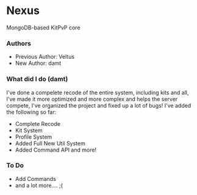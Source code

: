 # Nexus
MongoDB-based KitPvP core

### Authors
* Previous Author: Veltus
* New Author: damt

### What did I do (damt)
I've done a compelete recode of the entire system, including kits and all, I've made it more optimized and more complex and helps the server compete, I've organized the project and fixed up a lot of bugs! I've added the following so far:
* Complete Recode
* Kit System
* Profile System
* Added Full New Util System
* Added Command API and more!
### To Do 
* Add Commands
* and a lot more.... ;(